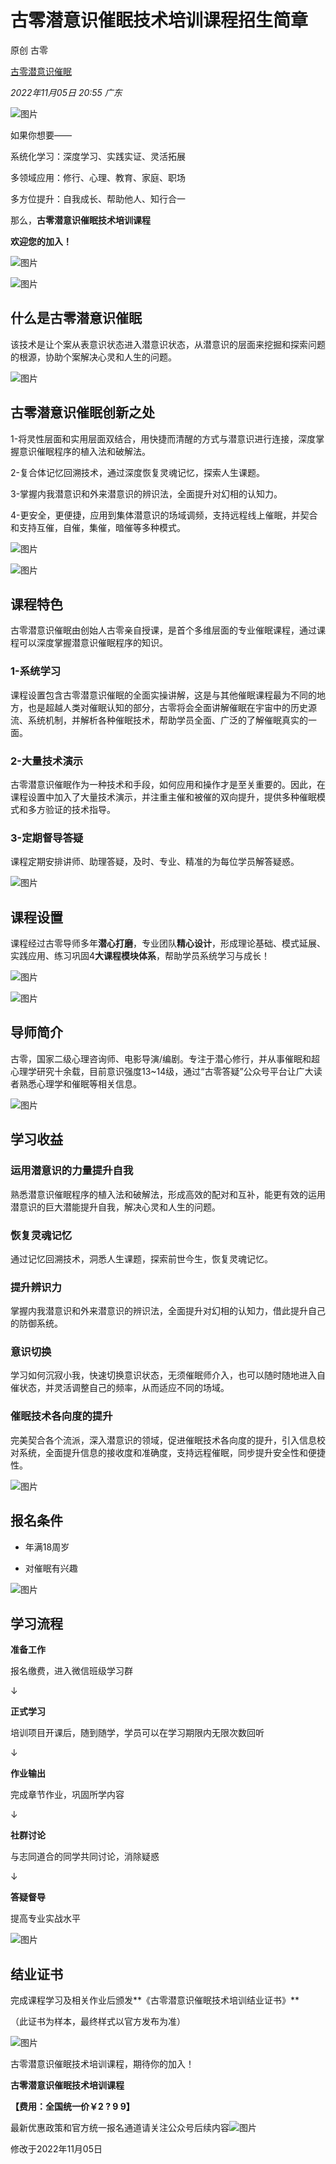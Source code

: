 # 古零潜意识催眠技术培训课程招生简章

原创 古零 

[古零潜意识催眠](javascript:void(0);)

 *2022年11月05日 20:55* *广东*



![图片](https://mmbiz.qpic.cn/mmbiz_jpg/orcc4ibibs0qiav2WPhzpjUkUg3WWTqC3yib013nnBBCB5iamc6MlJRYIe3XzVy40MAE3Jo02u1gvzr3qpgIeJ28cgA/640?wx_fmt=jpeg&tp=wxpic&wxfrom=5&wx_lazy=1&wx_co=1)



如果你想要——



系统化学习：深度学习、实践实证、灵活拓展

多领域应用：修行、心理、教育、家庭、职场

多方位提升：自我成长、帮助他人、知行合一

那么，**古零潜意识催眠技术培训课程**

**欢迎您的加入！**

![图片](https://mmbiz.qpic.cn/mmbiz_jpg/orcc4ibibs0qjuJFd97JsGgZET7JqG2V7QpXfwqjlbexu0ojEFBSlicCNbRz4bYTy3G4Xz0mnV9mvkhGiayZEVvOeA/640?wx_fmt=jpeg&tp=wxpic&wxfrom=5&wx_lazy=1&wx_co=1)





![图片](https://mmbiz.qpic.cn/mmbiz_png/Ljib4So7yuWiaveYmOVXZzTibzfLRic5FsSQ8VFrfUVjCN0zicxeQyJZwlBRTWHFsmxIutZNSLp33icXBMwibCsFF9F5w/640?wx_fmt=png&wxfrom=5&wx_lazy=1&wx_co=1&tp=wxpic)

## 什么是古零潜意识催眠



该技术是让个案从表意识状态进入潜意识状态，从潜意识的层面来挖掘和探索问题的根源，协助个案解决心灵和人生的问题。



![图片](https://mmbiz.qpic.cn/mmbiz_png/Ljib4So7yuWiaveYmOVXZzTibzfLRic5FsSQ8VFrfUVjCN0zicxeQyJZwlBRTWHFsmxIutZNSLp33icXBMwibCsFF9F5w/640?wx_fmt=png&wxfrom=5&wx_lazy=1&wx_co=1&tp=wxpic)

## 古零潜意识催眠创新之处

1-将灵性层面和实用层面双结合，用快捷而清醒的方式与潜意识进行连接，深度掌握意识催眠程序的植入法和破解法。

2-复合体记忆回溯技术，通过深度恢复灵魂记忆，探索人生课题。



3-掌握内我潜意识和外来潜意识的辨识法，全面提升对幻相的认知力。



4-更安全，更便捷，应用到集体潜意识的场域调频，支持远程线上催眠，并契合和支持互催，自催，集催，暗催等多种模式。



![图片](https://mmbiz.qpic.cn/mmbiz_jpg/orcc4ibibs0qgcfgoEvbk0OI1HFkfrnbEaZVMiaRQsNASoA95XqCYjLsPcCNmkwkcicSWhMwEqDxvSSFzZp7I0CMicQ/640?wx_fmt=jpeg&tp=wxpic&wxfrom=5&wx_lazy=1&wx_co=1)





![图片](https://mmbiz.qpic.cn/mmbiz_png/Ljib4So7yuWiaveYmOVXZzTibzfLRic5FsSQ8VFrfUVjCN0zicxeQyJZwlBRTWHFsmxIutZNSLp33icXBMwibCsFF9F5w/640?wx_fmt=png&wxfrom=5&wx_lazy=1&wx_co=1&tp=wxpic)

## 课程特色



古零潜意识催眠由创始人古零亲自授课，是首个多维层面的专业催眠课程，通过课程可以深度掌握潜意识催眠程序的知识。



### 1-系统学习

课程设置包含古零潜意识催眠的全面实操讲解，这是与其他催眠课程最为不同的地方，也是超越人类对催眠认知的部分，古零将会全面讲解催眠在宇宙中的历史源流、系统机制，并解析各种催眠技术，帮助学员全面、广泛的了解催眠真实的一面。



### 2-大量技术演示

古零潜意识催眠作为一种技术和手段，如何应用和操作才是至关重要的。因此，在课程设置中加入了大量技术演示，并注重主催和被催的双向提升，提供多种催眠模式和多方验证的技术指导。



### 3-定期督导答疑

课程定期安排讲师、助理答疑，及时、专业、精准的为每位学员解答疑惑。



![图片](https://mmbiz.qpic.cn/mmbiz_png/Ljib4So7yuWiaveYmOVXZzTibzfLRic5FsSQ8VFrfUVjCN0zicxeQyJZwlBRTWHFsmxIutZNSLp33icXBMwibCsFF9F5w/640?wx_fmt=png&wxfrom=5&wx_lazy=1&wx_co=1&tp=wxpic)

## 课程设置

课程经过古零导师多年**潜心打磨**，专业团队**精心设计**，形成理论基础、模式延展、实践应用、练习巩固4**大课程模块体系**，帮助学员系统学习与成长！

![图片](https://mmbiz.qpic.cn/mmbiz_jpg/orcc4ibibs0qjsOib28QT0anHMR3yAIGJBIIicJzFoicSm38Cc3yXia4icCdO8Od4v2nUp0zY1A1DqPV333BGNs6PvHeg/640?wx_fmt=jpeg&tp=wxpic&wxfrom=5&wx_lazy=1&wx_co=1)






![图片](https://mmbiz.qpic.cn/mmbiz_png/Ljib4So7yuWiaveYmOVXZzTibzfLRic5FsSQ8VFrfUVjCN0zicxeQyJZwlBRTWHFsmxIutZNSLp33icXBMwibCsFF9F5w/640?wx_fmt=png&wxfrom=5&wx_lazy=1&wx_co=1&tp=wxpic)

## 导师简介

古零，国家二级心理咨询师、电影导演/编剧。专注于潜心修行，并从事催眠和超心理学研究十余载，目前意识强度13~14级，通过“古零答疑”公众号平台让广大读者熟悉心理学和催眠等相关信息。





![图片](https://mmbiz.qpic.cn/mmbiz_png/Ljib4So7yuWiaveYmOVXZzTibzfLRic5FsSQ8VFrfUVjCN0zicxeQyJZwlBRTWHFsmxIutZNSLp33icXBMwibCsFF9F5w/640?wx_fmt=png&wxfrom=5&wx_lazy=1&wx_co=1&tp=wxpic)

## 学习收益

### 运用潜意识的力量提升自我

熟悉潜意识催眠程序的植入法和破解法，形成高效的配对和互补，能更有效的运用潜意识的巨大潜能提升自我，解决心灵和人生的问题。



### 恢复灵魂记忆

通过记忆回溯技术，洞悉人生课题，探索前世今生，恢复灵魂记忆。



### 提升辨识力

掌握内我潜意识和外来潜意识的辨识法，全面提升对幻相的认知力，借此提升自己的防御系统。



### 意识切换

学习如何沉寂小我，快速切换意识状态，无须催眠师介入，也可以随时随地进入自催状态，并灵活调整自己的频率，从而适应不同的场域。



### 催眠技术各向度的提升

完美契合各个流派，深入潜意识的领域，促进催眠技术各向度的提升，引入信息校对系统，全面提升信息的接收度和准确度，支持远程催眠，同步提升安全性和便捷性。



![图片](https://mmbiz.qpic.cn/mmbiz_png/Ljib4So7yuWiaveYmOVXZzTibzfLRic5FsSQ8VFrfUVjCN0zicxeQyJZwlBRTWHFsmxIutZNSLp33icXBMwibCsFF9F5w/640?wx_fmt=png&wxfrom=5&wx_lazy=1&wx_co=1&tp=wxpic)

## 报名条件



- 年满18周岁

  

- 对催眠有兴趣





![图片](https://mmbiz.qpic.cn/mmbiz_png/Ljib4So7yuWiaveYmOVXZzTibzfLRic5FsSQ8VFrfUVjCN0zicxeQyJZwlBRTWHFsmxIutZNSLp33icXBMwibCsFF9F5w/640?wx_fmt=png&wxfrom=5&wx_lazy=1&wx_co=1&tp=wxpic)

## 学习流程

**准备工作**

报名缴费，进入微信班级学习群

↓

**正式学习**

培训项目开课后，随到随学，学员可以在学习期限内无限次数回听

↓

**作业输出**

完成章节作业，巩固所学内容

↓

**社群讨论**

与志同道合的同学共同讨论，消除疑惑

↓

**答疑督导**

提高专业实战水平



![图片](https://mmbiz.qpic.cn/mmbiz_png/Ljib4So7yuWiaveYmOVXZzTibzfLRic5FsSQ8VFrfUVjCN0zicxeQyJZwlBRTWHFsmxIutZNSLp33icXBMwibCsFF9F5w/640?wx_fmt=png&wxfrom=5&wx_lazy=1&wx_co=1&tp=wxpic)

## 结业证书

完成课程学习及相关作业后颁发**《古零潜意识催眠技术培训结业证书》**

（此证书为样本，最终样式以官方发布为准）

![图片](https://mmbiz.qpic.cn/mmbiz_png/orcc4ibibs0qjuJFd97JsGgZET7JqG2V7QOmdjhtbkeKm0Qoibic3wArv8fDtxSoZxlBZjIRvqfrXwzEF9UHlSbyOA/640?wx_fmt=png&tp=wxpic&wxfrom=5&wx_lazy=1&wx_co=1)

古零潜意识催眠技术培训课程，期待你的加入！



**古零潜意识催眠技术培训课程**

**【费用：全国统一价￥2 ? 9 9】**

最新优惠政策和官方统一报名通道请关注公众号后续内容![图片](https://mmbiz.qpic.cn/mmbiz_jpg/orcc4ibibs0qiaP5bTNEXREgAlKKliaL8lsZaY5oLJqruuIlPkasTu76wX3uj4uDLlmiak1ibf7OI6KfsicT8WuqR44oQ/640?wx_fmt=jpeg&tp=wxpic&wxfrom=5&wx_lazy=1&wx_co=1)

修改于2022年11月05日
